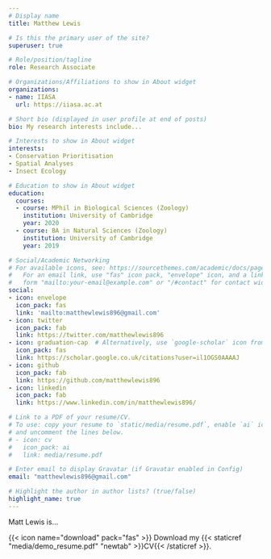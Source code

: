 ```yaml
---
# Display name
title: Matthew Lewis

# Is this the primary user of the site?
superuser: true

# Role/position/tagline
role: Research Associate

# Organizations/Affiliations to show in About widget
organizations:
- name: IIASA
  url: https://iiasa.ac.at

# Short bio (displayed in user profile at end of posts)
bio: My research interests include...

# Interests to show in About widget
interests:
- Conservation Prioritisation
- Spatial Analyses
- Insect Ecology

# Education to show in About widget
education:
  courses:
  - course: MPhil in Biological Sciences (Zoology)
    institution: University of Cambridge
    year: 2020
  - course: BA in Natural Sciences (Zoology)
    institution: University of Cambridge
    year: 2019

# Social/Academic Networking
# For available icons, see: https://sourcethemes.com/academic/docs/page-builder/#icons
#   For an email link, use "fas" icon pack, "envelope" icon, and a link in the
#   form "mailto:your-email@example.com" or "/#contact" for contact widget.
social:
- icon: envelope
  icon_pack: fas
  link: 'mailto:matthewlewis896@gmail.com'
- icon: twitter
  icon_pack: fab
  link: https://twitter.com/matthewlewis896
- icon: graduation-cap  # Alternatively, use `google-scholar` icon from `ai` icon pack
  icon_pack: fas
  link: https://scholar.google.co.uk/citations?user=il1OGS0AAAAJ
- icon: github
  icon_pack: fab
  link: https://github.com/matthewlewis896
- icon: linkedin
  icon_pack: fab
  link: https://www.linkedin.com/in/matthewlewis896/

# Link to a PDF of your resume/CV.
# To use: copy your resume to `static/media/resume.pdf`, enable `ai` icons in `params.toml`, 
# and uncomment the lines below.
# - icon: cv
#   icon_pack: ai
#   link: media/resume.pdf

# Enter email to display Gravatar (if Gravatar enabled in Config)
email: "matthewlewis896@gmail.com"

# Highlight the author in author lists? (true/false)
highlight_name: true
---
```


Matt Lewis is...

{{< icon name="download" pack="fas" >}} Download my {{< staticref "media/demo_resume.pdf" "newtab" >}}CV{{< /staticref >}}.
